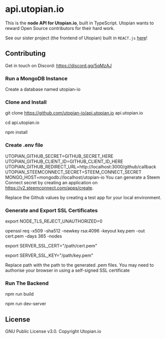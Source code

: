 # api.utopian.io
This is the **node API for Utopian.io**, built in TypeScript.
Utopian wants to reward Open Source contributors for their hard work.

See our sister project (the frontend of Utopian) built in `REACT.js` [here](https://github.com/utopian-io/utopian.io)!

## Contributing
Get in touch on Discord: https://discord.gg/5qMzAJ

### Run a MongoDB Instance
Create a database named utopian-io

### Clone and Install
git clone https://github.com/utopian-io/api.utopian.io api.utopian.io

cd api.utopian.io

npm install

### Create .env file
UTOPIAN_GITHUB_SECRET=GITHUB_SECRET_HERE
UTOPIAN_GITHUB_CLIENT_ID=GITHUB_CLIENT_ID_HERE
UTOPIAN_GITHUB_REDIRECT_URL=http://localhost:3000/github/callback
UTOPIAN_STEEMCONNECT_SECRET=STEEM_CONNECT_SECRET
MONGO_HOST=mongodb://localhost/utopian-io
You can generate a Steem Connect secret by creating an application on https://v2.steemconnect.com/apps/create.

Replace the Github values by creating a test app for your local environment.

### Generate and Export SSL Certificates
export NODE_TLS_REJECT_UNAUTHORIZED=0

openssl req -x509 -sha512 -newkey rsa:4096 -keyout key.pem -out cert.pem -days 365 -nodes

export SERVER_SSL_CERT="/path/cert.pem"

export SERVER_SSL_KEY="/path/key.pem"

Replace path with the path to the generated .pem files.
You may need to authorise your browser in using a self-signed SSL certificate

### Run The Backend
npm run build

npm run dev-server

## License
GNU Public License v3.0. Copyright Utopian.io

